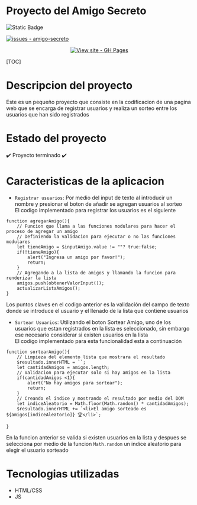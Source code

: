 # Proyecto del Amigo Secreto
![Static Badge](https://img.shields.io/badge/Estado%20del%20proyecto-Terminado-green)
<!-- [![GitHub tag](https://img.shields.io/github/tag/luis23797/amigo-secreto?include_prereleases=&sort=semver&color=blue)](https://github.com/luis23797/amigo-secreto/releases/) -->
[![issues - amigo-secreto](https://img.shields.io/github/issues/luis23797/amigo-secreto)](https://github.com/luis23797/amigo-secreto/issues)

<div align="center">

[![View site - GH Pages](https://img.shields.io/badge/View_site-GH_Pages-2ea44f?style=for-the-badge)](https://luis23797.github.io/amigo-secreto/)

</div>
</div>

[TOC]

# Descripcion del proyecto
Este es un pequeño proyecto que consiste en la codificacion de una pagina web que se encarga de registrar usuarios y realiza un sorteo entre los usuarios que han sido registrados

# Estado del proyecto
:heavy_check_mark: Proyecto terminado :heavy_check_mark:

# Caracteristicas de la aplicacion

- `Registrar usuarios`: Por medio del input de texto al introducir un nombre y presionar el boton de añadir se agregan usuarios al sorteo
<br> El codigo implementado para registrar los usuarios es el siguiente
```
function agregarAmigo(){
    // Funcion que llama a las funciones modulares para hacer el proceso de agregar un amigo
    // Definiendo la validacion para ejecutar o no las funciones modulares
    let tieneAmigo = $inputAmigo.value != ""? true:false;
    if(!tieneAmigo){
        alert("Ingresa un amigo por favor!");
        return;
    }
    // Agregando a la lista de amigos y llamando la funcion para renderizar la lista
    amigos.push(obtenerValorInput());
    actualizarListaAmigos();
}
```
Los puntos claves en el codigo anterior es la validación del campo de texto donde se introduce el usuario y el llenado de la lista que contiene usuarios

- `Sortear Usuarios`: Utilizando el boton Sortear Amigo, uno de los usuarios que estan registrados en la lista es seleccionado, sin embargo ese necesario considerar si existen usuarios en la lista
<br> El codigo implementado para esta funcionalidad esta a continuación
```
function sortearAmigo(){
    // Limpieza del elemento lista que mostrara el resultado
    $resultado.innerHTML = ``;
    let cantidadAmigos = amigos.length;
    // Validacion para ejecutar solo si hay amigos en la lista
    if(cantidadAmigos <1){
        alert("No hay amigos para sortear");
        return;
    }
    // Creando el indice y mostrando el resultado por medio del DOM
    let indiceAleatorio = Math.floor(Math.random() * cantidadAmigos);
    $resultado.innerHTML += `<li>El amigo sorteado es ${amigos[indiceAleatorio]} 🏆</li>`;
    
}
```
En la funcion anterior se valida si existen usuarios en la lista y despues se selecciona por medio de la funcion ```Math.random``` un indice aleatorio para elegir el usuario sorteado
# Tecnologias utilizadas
- HTML/CSS
- JS
